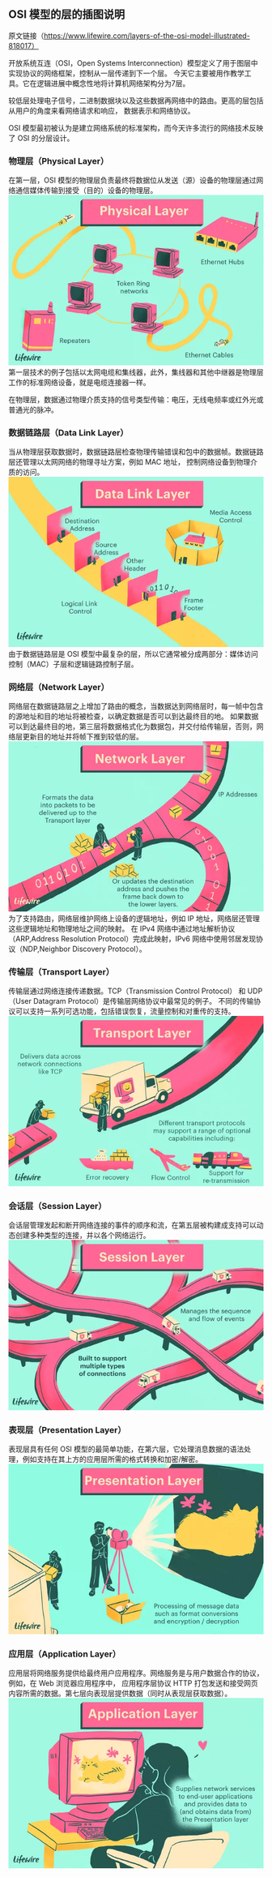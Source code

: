 ## OSI 模型的层的插图说明
原文链接（https://www.lifewire.com/layers-of-the-osi-model-illustrated-818017）

开放系统互连（OSI，Open Systems Interconnection）模型定义了用于图层中实现协议的网络框架，控制从一层传递到下一个层。
今天它主要被用作教学工具。它在逻辑进展中概念性地将计算机网络架构分为7层。

较低层处理电子信号，二进制数据块以及这些数据再网络中的路由。更高的层包括从用户的角度来看网络请求和响应，
数据表示和网络协议。

OSI 模型最初被认为是建立网络系统的标准架构，而今天许多流行的网络技术反映了 OSI 的分层设计。

### 物理层（Physical Layer）
在第一层，OSI 模型的物理层负责最终将数据位从发送（源）设备的物理层通过网络通信媒体传输到接受（目的）设备的物理层。
![physical-layer](image/physical-layer.png)
第一层技术的例子包括以太网电缆和集线器，此外，集线器和其他中继器是物理层工作的标准网络设备，就是电缆连接器一样。

在物理层，数据通过物理介质支持的信号类型传输：电压，无线电频率或红外光或普通光的脉冲。

### 数据链路层（Data Link Layer）
当从物理层获取数据时，数据链路层检查物理传输错误和包中的数据帧。数据链路层还管理以太网网络的物理寻址方案，例如 MAC 地址，
控制网络设备到物理介质的访问。
![data-link-layer](image/data-link-layer.png)
由于数据链路层是 OSI 模型中最复杂的层，所以它通常被分成两部分：媒体访问控制（MAC）子层和逻辑链路控制子层。

### 网络层（Network Layer）
网络层在数据链路层之上增加了路由的概念，当数据达到网络层时，每一帧中包含的源地址和目的地址将被检查，以确定数据是否可以到达最终目的地。
如果数据可以到达最终目的地，第三层将数据格式化为数据包，并交付给传输层，否则，网络层更新目的地址并将帧下推到较低的层。
![network-layer](image/network-layer.png)
为了支持路由，网络层维护网络上设备的逻辑地址，例如 IP 地址，网络层还管理这些逻辑地址和物理地址之间的映射。
在 IPv4 网络中通过地址解析协议（ARP,Address Resolution Protocol）完成此映射，IPv6 网络中使用邻居发现协议（NDP,Neighbor Discovery Protocol）。

### 传输层（Transport Layer）
传输层通过网络连接传递数据。TCP（Transmission Control Protocol） 和 UDP（User Datagram Protocol）是传输层网络协议中最常见的例子。
不同的传输协议可以支持一系列可选功能，包括错误恢复，流量控制和对重传的支持。
![transport-layer](image/transport-layer.png)

### 会话层（Session Layer）
会话层管理发起和断开网络连接的事件的顺序和流，在第五层被构建成支持可以动态创建多种类型的连接，并以各个网络运行。
![session-layer](image/session-layer.png)

### 表现层（Presentation Layer）
表现层具有任何 OSI 模型的最简单功能，在第六层，它处理消息数据的语法处理，例如支持在其上方的应用层所需的格式转换和加密/解密。
![presentation-layer](image/presentation-layer.png)

### 应用层（Application Layer）
应用层将网络服务提供给最终用户应用程序。网络服务是与用户数据合作的协议，例如，在 Web 浏览器应用程序中，
应用程序层协议 HTTP 打包发送和接受网页内容所需的数据。第七层向表现层提供数据（同时从表现层获取数据）。
![application-layer](image/application-layer.png)
